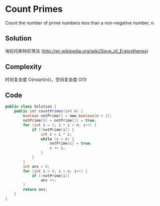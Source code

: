 # Count Primes

Count the number of prime numbers less than a non-negative number, n.

## Solution

埃拉托斯特尼筛法 (http://en.wikipedia.org/wiki/Sieve_of_Eratosthenes)

## Complexity

时间复杂度 O(nsqrt(n))，空间复杂度 O(1)

## Code

```java
public class Solution {
    public int countPrimes(int n) {
        boolean notPrime[] = new boolean[n + 2];
        notPrime[0] = notPrime[1] = true;
        for (int i = 2; i * i < n; i++) {
            if (!notPrime[i]) {
                int c = i * i;
                while (c < n) {
                    notPrime[c] = true;
                    c += i;
                }
            }
        }
        int ans = 0;
        for (int i = 0; i < n; i++) {
            if (!notPrime[i])
                ans ++;
        }
        return ans;
    }
}
```

